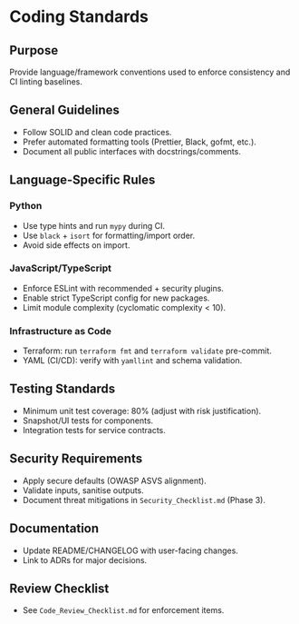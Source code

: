 # Coding Standards

## Purpose
Provide language/framework conventions used to enforce consistency and CI linting baselines.

## General Guidelines
- Follow SOLID and clean code practices.
- Prefer automated formatting tools (Prettier, Black, gofmt, etc.).
- Document all public interfaces with docstrings/comments.

## Language-Specific Rules
### Python
- Use type hints and run `mypy` during CI.
- Use `black` + `isort` for formatting/import order.
- Avoid side effects on import.

### JavaScript/TypeScript
- Enforce ESLint with recommended + security plugins.
- Enable strict TypeScript config for new packages.
- Limit module complexity (cyclomatic complexity < 10).

### Infrastructure as Code
- Terraform: run `terraform fmt` and `terraform validate` pre-commit.
- YAML (CI/CD): verify with `yamllint` and schema validation.

## Testing Standards
- Minimum unit test coverage: 80% (adjust with risk justification).
- Snapshot/UI tests for components.
- Integration tests for service contracts.

## Security Requirements
- Apply secure defaults (OWASP ASVS alignment).
- Validate inputs, sanitise outputs.
- Document threat mitigations in `Security_Checklist.md` (Phase 3).

## Documentation
- Update README/CHANGELOG with user-facing changes.
- Link to ADRs for major decisions.

## Review Checklist
- See `Code_Review_Checklist.md` for enforcement items.

